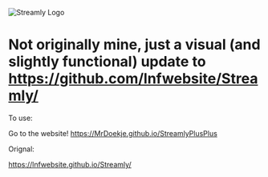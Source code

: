 ![Streamly Logo](https://raw.githubusercontent.com/LNFWebsite/Streamly/master/res/img/logo/logo_streamly_color/logo_streamly_color_low_res.png)

# Not originally mine, just a visual (and slightly functional) update to https://github.com/lnfwebsite/Streamly/

To use:

Go to the website!  <https://MrDoekje.github.io/StreamlyPlusPlus>

Orignal: 

https://lnfwebsite.github.io/Streamly/
